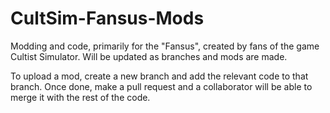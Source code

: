# CultSim-Fansus-Mods
Modding and code, primarily for the "Fansus", created by fans of the game Cultist Simulator.
Will be updated as branches and mods are made.

To upload a mod, create a new branch and add the relevant code to that branch. Once done, make a pull request and a collaborator will be able to merge it with the rest of the code.
